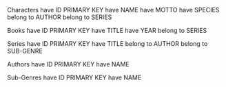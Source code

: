 Characters
  have ID PRIMARY KEY
  have NAME
  have MOTTO
  have SPECIES
  belong to AUTHOR
  belong to SERIES

Books
  have ID PRIMARY KEY
  have TITLE
  have YEAR
  belong to SERIES

Series
  have ID PRIMARY KEY
  have TITLE
  belong to AUTHOR
  belong to SUB-GENRE

Authors
  have ID PRIMARY KEY
  have NAME

Sub-Genres
  have ID PRIMARY KEY
  have NAME
